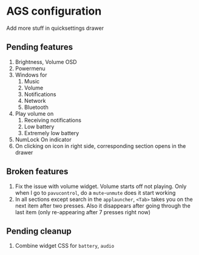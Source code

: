 # AGS configuration

Add more stuff in quicksettings drawer

## Pending features

1. Brightness, Volume OSD
2. Powermenu
3. Windows for
   1. Music
   2. Volume
   3. Notifications
   4. Network
   5. Bluetooth
4. Play volume on
   1. Receiving notifications
   2. Low battery
   3. Extremely low battery
5. NumLock On indicator
6. On clicking on icon in right side, corresponding section opens in the drawer

## Broken features

1. Fix the issue with volume widget. Volume starts off not playing. Only when I
   go to `pavucontrol`, do a `mute`-`unmute` does it start working
2. In all sections except search in the `applauncher`, `<Tab>` takes you on the
   next item after two presses. Also it disappears after going through the last
   item (only re-appearing after 7 presses right now)

## Pending cleanup

1. Combine widget CSS for `battery`, `audio`
